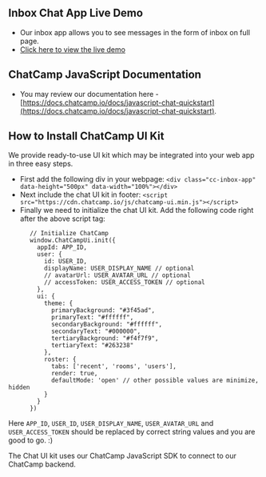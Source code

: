 ## Inbox Chat App Live Demo
- Our inbox app allows you to see messages in the form of inbox on full page.
- [Click here to view the live demo](https://demo.chatcamp.io/inbox-app/index.html?id=1)

## ChatCamp JavaScript Documentation
- You may review our documentation here - [https://docs.chatcamp.io/docs/javascript-chat-quickstart](https://docs.chatcamp.io/docs/javascript-chat-quickstart).

## How to Install ChatCamp UI Kit
We provide ready-to-use UI kit which may be integrated into your web app in three easy steps.

- First add the following div in your webpage: `<div class="cc-inbox-app" data-height="500px" data-width="100%"></div>`
- Next include the chat UI kit in footer: `<script src="https://cdn.chatcamp.io/js/chatcamp-ui.min.js"></script>`
- Finally we need to initialize the chat UI kit. Add the following code right after the above script tag:
```
      // Initialize ChatCamp
      window.ChatCampUi.init({
        appId: APP_ID, 
        user: {
          id: USER_ID,
          displayName: USER_DISPLAY_NAME // optional
          // avatarUrl: USER_AVATAR_URL // optional
          // accessToken: USER_ACCESS_TOKEN // optional
        }, 
        ui: {
          theme: {
            primaryBackground: "#3f45ad",
            primaryText: "#ffffff",
            secondaryBackground: "#ffffff",
            secondaryText: "#000000",
            tertiaryBackground: "#f4f7f9",
            tertiaryText: "#263238"
          },
          roster: {
            tabs: ['recent', 'rooms', 'users'], 
            render: true, 
            defaultMode: 'open' // other possible values are minimize, hidden
          }
        }
      })
```
Here `APP_ID`, `USER_ID`, `USER_DISPLAY_NAME`, `USER_AVATAR_URL` and `USER_ACCESS_TOKEN` should be replaced by correct string values and you are good to go. :)

The Chat UI kit uses our ChatCamp JavaScript SDK to connect to our ChatCamp backend.
